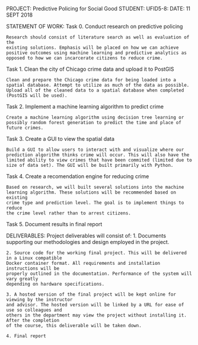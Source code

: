 PROJECT: Predictive Policing for Social Good
STUDENT: 
UFID5-8: 
DATE: 11 SEPT 2018

STATEMENT OF WORK:
Task 0. Conduct research on predictive policing

	Research should consist of literature search as well as evaluation of the
	existing solutions. Emphasis will be placed on how we can achieve
	positive outcomes using machine learning and predictive analytics as
	opposed to how we can incarcerate citizens to reduce crime.
	
Task 1. Clean the city of Chicago crime data and upload it to PostGIS

	Clean and prepare the Chicago crime data for being loaded into a
	spatial database. Attempt to utilize as much of the data as possible.
	Upload all of the cleaned data to a spatial database when completed
	(PostGIS will be used).

Task 2. Implement a machine learning algorithm to predict crime

	Create a machine learning algorithm using decision tree learning or
	possibly random forest generation to predict the time and place of
	future crimes.

Task 3. Create a GUI to view the spatial data

	Build a GUI to allow users to interact with and visualize where our
	prediction algorithm thinks crime will occur. This will also have the
	limited ability to view crimes that have been commited (limited due to
	size of data set). The GUI will be built primarily with Python.

Task 4. Create a recomendation engine for reducing crime

	Based on research, we will built several solutions into the machine
	learning algorithm. These solutions will be recommended based on existing
	crime type and prediction level. The goal is to implement things to reduce
	the crime level rather than to arrest citizens.	

Task 5. Document results in final report

DELIVERABLES: Project deliverables will consist of:
	1. Documents supporting our methodologies and design employed in the project.

	2. Source code for the working final project. This will be delivered in a Linux compatible
	Docker container format. All requirements and installation instructions will be
	properly outlined in the documentation. Performance of the system will vary greatly
	depending on hardware specifications.

	3. A hosted version of the final project will be kept online for viewing by the instructor
	and advisor. The hosted version will be linked by a URL for ease of use so colleagues and
	others in the department may view the project without installing it. After the completion
	of the course, this deliverable will be taken down.

	4. Final report
